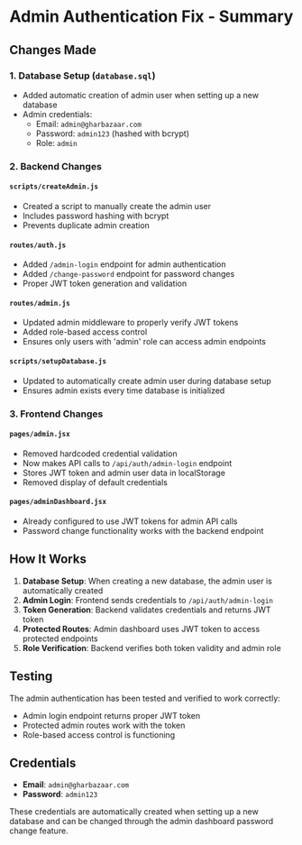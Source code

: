 # Admin Authentication Fix - Summary

## Changes Made

### 1. Database Setup (`database.sql`)

- Added automatic creation of admin user when setting up a new database
- Admin credentials:
  - Email: `admin@gharbazaar.com`
  - Password: `admin123` (hashed with bcrypt)
  - Role: `admin`

### 2. Backend Changes

#### `scripts/createAdmin.js`

- Created a script to manually create the admin user
- Includes password hashing with bcrypt
- Prevents duplicate admin creation

#### `routes/auth.js`

- Added `/admin-login` endpoint for admin authentication
- Added `/change-password` endpoint for password changes
- Proper JWT token generation and validation

#### `routes/admin.js`

- Updated admin middleware to properly verify JWT tokens
- Added role-based access control
- Ensures only users with 'admin' role can access admin endpoints

#### `scripts/setupDatabase.js`

- Updated to automatically create admin user during database setup
- Ensures admin exists every time database is initialized

### 3. Frontend Changes

#### `pages/admin.jsx`

- Removed hardcoded credential validation
- Now makes API calls to `/api/auth/admin-login` endpoint
- Stores JWT token and admin user data in localStorage
- Removed display of default credentials

#### `pages/adminDashboard.jsx`

- Already configured to use JWT tokens for admin API calls
- Password change functionality works with the backend endpoint

## How It Works

1. **Database Setup**: When creating a new database, the admin user is automatically created
2. **Admin Login**: Frontend sends credentials to `/api/auth/admin-login`
3. **Token Generation**: Backend validates credentials and returns JWT token
4. **Protected Routes**: Admin dashboard uses JWT token to access protected endpoints
5. **Role Verification**: Backend verifies both token validity and admin role

## Testing

The admin authentication has been tested and verified to work correctly:

- Admin login endpoint returns proper JWT token
- Protected admin routes work with the token
- Role-based access control is functioning

## Credentials

- **Email**: `admin@gharbazaar.com`
- **Password**: `admin123`

These credentials are automatically created when setting up a new database and can be changed through the admin dashboard password change feature.
